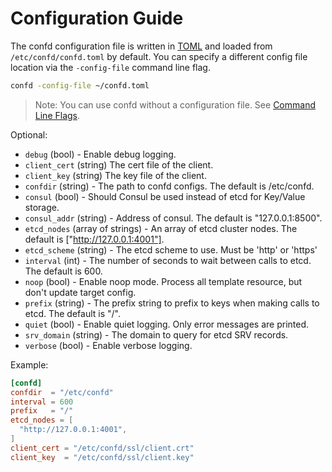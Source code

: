 # Configuration Guide

The confd configuration file is written in [TOML](https://github.com/mojombo/toml)
and loaded from `/etc/confd/confd.toml` by default. You can specify a different config file location via the `-config-file` command line flag.

```Bash
confd -config-file ~/confd.toml
```

> Note: You can use confd without a configuration file. See [Command Line Flags](https://github.com/kelseyhightower/confd/wiki/Command-Line-Flags).

Optional:

* `debug` (bool) - Enable debug logging.
* `client_cert` (string) The cert file of the client.
* `client_key` (string) The key file of the client.
* `confdir` (string) - The path to confd configs. The default is /etc/confd.
* `consul` (bool) - Should Consul be used instead of etcd for Key/Value storage.
* `consul_addr` (string) - Address of consul. The default is "127.0.0.1:8500".
* `etcd_nodes` (array of strings) - An array of etcd cluster nodes. The default
  is ["http://127.0.0.1:4001"].
* `etcd_scheme` (string) - The etcd scheme to use. Must be 'http' or 'https'
* `interval` (int) - The number of seconds to wait between calls to etcd. The
  default is 600.
* `noop` (bool) - Enable noop mode. Process all template resource, but don't update target config.
* `prefix` (string) - The prefix string to prefix to keys when making calls to
  etcd. The default is "/".
* `quiet` (bool) - Enable quiet logging. Only error messages are printed.
* `srv_domain` (string) - The domain to query for etcd SRV records.
* `verbose` (bool) - Enable verbose logging.

Example:

```TOML
[confd]
confdir  = "/etc/confd"
interval = 600
prefix   = "/"
etcd_nodes = [
  "http://127.0.0.1:4001",
]
client_cert = "/etc/confd/ssl/client.crt"
client_key  = "/etc/confd/ssl/client.key"
```
